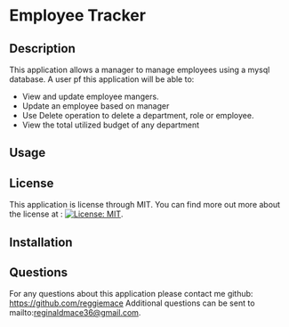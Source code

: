 # Employee Tracker

## Description

This application allows a manager to manage employees using a mysql database. A user pf this application will be able to:

- View and update employee mangers.
- Update an employee based on manager
- Use Delete operation to delete a department, role or employee.
- View the total utilized budget of any department

## Usage

## License

This application is license through MIT. You can find more out more about the license at : [![License: MIT](https://img.shields.io/badge/License-MIT-yellow.svg)](https://opensource.org/licenses/MIT).

## Installation

## Questions

For any questions about this application please contact me github: https://github.com/reggiemace
Additional questions can be sent to mailto:reginaldmace36@gmail.com.
